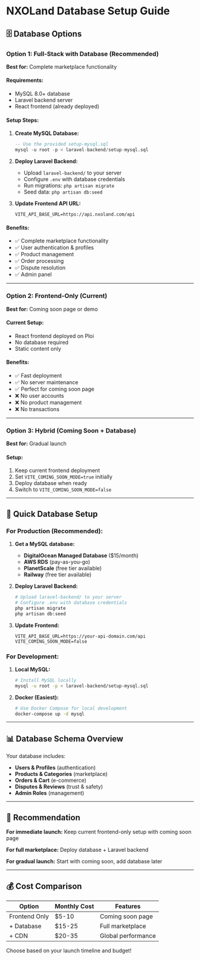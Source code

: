# NXOLand Database Setup Guide

## 🗄️ Database Options

### Option 1: Full-Stack with Database (Recommended)
**Best for:** Complete marketplace functionality

#### Requirements:
- MySQL 8.0+ database
- Laravel backend server
- React frontend (already deployed)

#### Setup Steps:
1. **Create MySQL Database:**
   ```sql
   -- Use the provided setup-mysql.sql
   mysql -u root -p < laravel-backend/setup-mysql.sql
   ```

2. **Deploy Laravel Backend:**
   - Upload `laravel-backend/` to your server
   - Configure `.env` with database credentials
   - Run migrations: `php artisan migrate`
   - Seed data: `php artisan db:seed`

3. **Update Frontend API URL:**
   ```
   VITE_API_BASE_URL=https://api.nxoland.com/api
   ```

#### Benefits:
- ✅ Complete marketplace functionality
- ✅ User authentication & profiles
- ✅ Product management
- ✅ Order processing
- ✅ Dispute resolution
- ✅ Admin panel

---

### Option 2: Frontend-Only (Current)
**Best for:** Coming soon page or demo

#### Current Setup:
- React frontend deployed on Ploi
- No database required
- Static content only

#### Benefits:
- ✅ Fast deployment
- ✅ No server maintenance
- ✅ Perfect for coming soon page
- ❌ No user accounts
- ❌ No product management
- ❌ No transactions

---

### Option 3: Hybrid (Coming Soon + Database)
**Best for:** Gradual launch

#### Setup:
1. Keep current frontend deployment
2. Set `VITE_COMING_SOON_MODE=true` initially
3. Deploy database when ready
4. Switch to `VITE_COMING_SOON_MODE=false`

---

## 🚀 Quick Database Setup

### For Production (Recommended):

1. **Get a MySQL database:**
   - **DigitalOcean Managed Database** ($15/month)
   - **AWS RDS** (pay-as-you-go)
   - **PlanetScale** (free tier available)
   - **Railway** (free tier available)

2. **Deploy Laravel Backend:**
   ```bash
   # Upload laravel-backend/ to your server
   # Configure .env with database credentials
   php artisan migrate
   php artisan db:seed
   ```

3. **Update Frontend:**
   ```
   VITE_API_BASE_URL=https://your-api-domain.com/api
   VITE_COMING_SOON_MODE=false
   ```

### For Development:

1. **Local MySQL:**
   ```bash
   # Install MySQL locally
   mysql -u root -p < laravel-backend/setup-mysql.sql
   ```

2. **Docker (Easiest):**
   ```bash
   # Use Docker Compose for local development
   docker-compose up -d mysql
   ```

---

## 📊 Database Schema Overview

Your database includes:
- **Users & Profiles** (authentication)
- **Products & Categories** (marketplace)
- **Orders & Cart** (e-commerce)
- **Disputes & Reviews** (trust & safety)
- **Admin Roles** (management)

---

## 🎯 Recommendation

**For immediate launch:** Keep current frontend-only setup with coming soon page

**For full marketplace:** Deploy database + Laravel backend

**For gradual launch:** Start with coming soon, add database later

---

## 💰 Cost Comparison

| Option | Monthly Cost | Features |
|--------|-------------|----------|
| Frontend Only | $5-10 | Coming soon page |
| + Database | $15-25 | Full marketplace |
| + CDN | $20-35 | Global performance |

Choose based on your launch timeline and budget!
